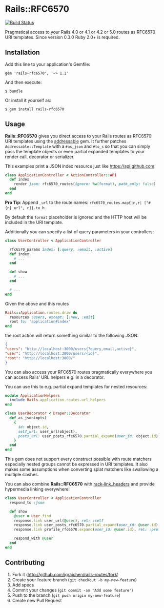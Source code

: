# Rails::RFC6570

[![Build Status](https://travis-ci.org/jgraichen/rails-rfc6570.svg?branch=master)](https://travis-ci.org/jgraichen/rails-rfc6570)

Pragmatical access to your Rails 4.0 or 4.1 or 4.2 or 5.0 routes as RFC6570 URI templates. Since version 0.3.0 Ruby 2.0+ is required.

## Installation

Add this line to your application's Gemfile:

    gem 'rails-rfc6570', '~> 1.1'

And then execute:

    $ bundle

Or install it yourself as:

    $ gem install rails-rfc6570

## Usage

**Rails::RFC6570** gives you direct access to your Rails routes as RFC6570 URI templates using the [addressable](https://github.com/sporkmonger/addressable) gem. It further patches `Addressable::Template` with a `#as_json` and `#to_s` so that you can simply pass the template objects or even partial expanded templates to your render call, decorator or serializer.

This examples print a JSON index resource just like https://api.github.com:

```ruby
class ApplicationController < ActionController::API
  def index
    render json: rfc6570_routes(ignore: %w(format), path_only: false)
  end
end
```

**Pro Tip**: Append `_url` to the route names: `rfc6570_routes.map{|n,r| ["#{n}_url", r]}.to_h`.

By default the `format` placeholder is ignored and the HTTP host will be included in the URI template.

Additionally you can specify a list of query parameters in your controllers:

```ruby
class UserController < ApplicationController

  rfc6570_params index: [:query, :email, :active]
  def index
    # ...
  end

  def show
    # ...
  end

  # ...
end
```

Given the above and this routes

```ruby
Rails::Application.routes.draw do
  resources :users, except: [:new, :edit]
  root to: 'application#index'
end
```

the root action will return something similar to the following JSON:

```json
{
"users": "http://localhost:3000/users{?query,email,active}",
"user": "http://localhost:3000/users/{id}",
"root": "http://localhost:3000/"
}
```

You can also access your RFC6570 routes pragmatically everywhere you can access Rails' URL helpers e.g. in a decorator.

You can use this to e.g. partial expand templates for nested resources:

```ruby
module ApplicationHelpers
  include Rails.application.routes.url_helpers
end

class UserDecorator < Draper::Decorator
  def as_json(opts)
    {
      id: object.id,
      self_url: user_url(object),
      posts_url: user_posts_rfc6570.partial_expand(user_id: object.id),
    }
  end
end
```

This gem does not support every construct possible with route matchers especially nested groups cannot be expressed in URI templates. It also makes some assumptions when converting splat matchers like swallowing a multiple slashes.

You can also combine **Rails::RFC6570** with [rack-link_headers](https://github.com/jgraichen/rack-link_headers) and provide hypermedia linking everywhere!

```ruby
class UserController < ApplicationController
  respond_to :json

  def show
    @user = User.find
    response.link user_url(@user), rel: :self
    response.link user_posts_rfc6570.partial_expand(user_id: @user.id), rel: :posts
    response.link profile_rfc6570.expand(user_id: @user.id), rel: :profile

    respond_with @user
  end
end
```

## Contributing

1. Fork it (http://github.com/jgraichen/rails-routes/fork)
2. Create your feature branch (`git checkout -b my-new-feature`)
3. Add specs
4. Commit your changes (`git commit -am 'Add some feature'`)
5. Push to the branch (`git push origin my-new-feature`)
6. Create new Pull Request
